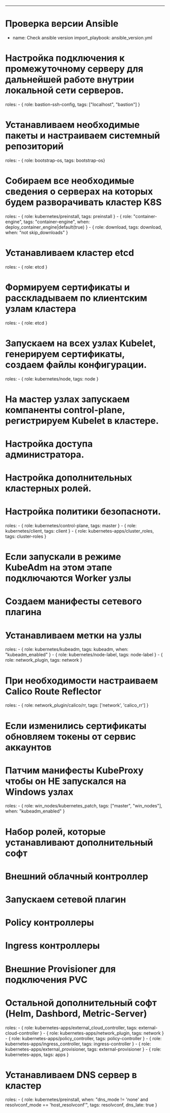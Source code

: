 ---
# Проверка версии Ansible
- name: Check ansible version
  import_playbook: ansible_version.yml

# Настройка подключения к промежуточному серверу для дальнейшей работе внутрии локальной сети серверов. 
  roles:
    - { role: bastion-ssh-config, tags: ["localhost", "bastion"] }

# Устанавливаем необходимые пакеты и настраиваем системный репозиторий
  roles:
    - { role: bootstrap-os, tags: bootstrap-os}

# Собираем все необходимые сведения о серверах на которых будем разворачивать кластер K8S
  roles:
    - { role: kubernetes/preinstall, tags: preinstall }
    - { role: "container-engine", tags: "container-engine", when: deploy_container_engine|default(true) }
    - { role: download, tags: download, when: "not skip_downloads" }

# Устанавливаем кластер etcd 
  roles:
    - { role: etcd }

# Формируем сертификаты и расскладываем по клиентским узлам кластера
  roles:
    - { role: etcd }

# Запускаем на всех узлах Kubelet, генерируем сертификаты, создаем файлы конфигурации. 
  roles:
    - { role: kubernetes/node, tags: node }

# На мастер узлах запускаем компаненты control-plane, регистрируем Kubelet в кластере. 
# Настройка доступа администратора. 
# Настройка дополнительных кластерных ролей. 
# Настройка политики безопасноти.
  roles:
    - { role: kubernetes/control-plane, tags: master }
    - { role: kubernetes/client, tags: client }
    - { role: kubernetes-apps/cluster_roles, tags: cluster-roles }

# Если запускали в режиме KubeAdm на этом этапе подключаются Worker узлы
# Создаем манифесты сетевого плагина
# Устанавливаем метки на узлы
  roles:
    - { role: kubernetes/kubeadm, tags: kubeadm, when: "kubeadm_enabled" }
    - { role: kubernetes/node-label, tags: node-label }
    - { role: network_plugin, tags: network }

# При необходимости настраиваем Calico Route Reflector
  roles:
    - { role: network_plugin/calico/rr, tags: ['network', 'calico_rr'] }

# Если изменились сертификаты обновляем токены от сервис аккаунтов
# Патчим манифесты KubeProxy чтобы он НЕ запускался на Windows узлах 
  roles:
    - { role: win_nodes/kubernetes_patch, tags: ["master", "win_nodes"], when: "kubeadm_enabled" }

# Набор ролей, которые устанавливают дополнительный софт
# Внешний облачный контроллер
# Запускаем сетевой плагин
# Policy контроллеры
# Ingress контроллеры
# Внешние Provisioner для подключения PVC
# Остальной дополнительный софт (Helm, Dashbord, Metric-Server)
  roles:
    - { role: kubernetes-apps/external_cloud_controller, tags: external-cloud-controller }
    - { role: kubernetes-apps/network_plugin, tags: network }
    - { role: kubernetes-apps/policy_controller, tags: policy-controller }
    - { role: kubernetes-apps/ingress_controller, tags: ingress-controller }
    - { role: kubernetes-apps/external_provisioner, tags: external-provisioner }
    - { role: kubernetes-apps, tags: apps }

# Устанавливаем DNS сервер в кластер
  roles:
    - { role: kubernetes/preinstall, when: "dns_mode != 'none' and resolvconf_mode == 'host_resolvconf'", tags: resolvconf, dns_late: true }
